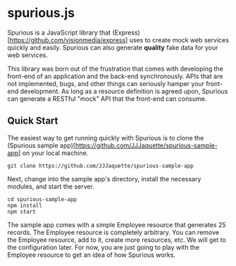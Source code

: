 spurious.js
===========

Spurious is a JavaScript library that (Express)[https://github.com/visionmedia/express] uses  to create mock web services quickly and easily.  Spurious can also generate **quality** fake data for your web services.

This library was born out of the frustration that comes with developing the front-end of an application and the back-end synchronously.  APIs that are not implemented, bugs, and other things can seriously hamper your front-end development.  As long as a resource definition is agreed upon, Spurious can generate a RESTful "mock" API that the front-end can consume.

## Quick Start

The easiest way to get running quickly with Spurious is to clone the (Spurious sample app)[https://github.com/JJJaquette/spurious-sample-app] on your local machine.

```
git clone https://github.com/JJJaquette/spurious-sample-app
```
Next, change into the sample app's directory, install the necessary modules, and start the server.
```
cd spurious-sample-app
npm install
npm start
```
The sample app comes with a simple Employee resource that generates 25 records.  The Employee resource is completely arbitrary.  You can remove the Employee resource, add to it, create more resources, etc.  We will get to the configuration later.  For now, you are just going to play with the Employee resource to get an idea of how Spurious works.
